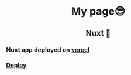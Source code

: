 # <p align="center">My page😎</p>
## <p align="center">Nuxt 👋</p>
### Nuxt app deployed on [vercel](https://vercel.com/)
### [Deploy](https://dehwyy.vercel.app/projects)


